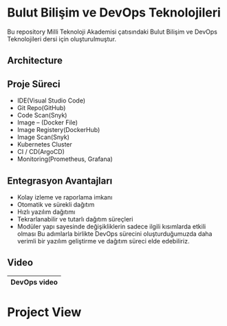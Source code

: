# Bulut Bilişim ve DevOps Teknolojileri

Bu repository Milli Teknoloji Akademisi çatısındaki Bulut Bilişim ve DevOps Teknolojileri dersi için oluşturulmuştur.

## Architecture


## Proje Süreci 
 - IDE(Visual Studio Code)
 - Git Repo(GitHub)
 - Code Scan(Snyk)
 - Image – (Docker File)
 - Image Registery(DockerHub)
 - Image Scan(Snyk)
 - Kubernetes Cluster
 - CI / CD(ArgoCD)
 - Monitoring(Prometheus, Grafana)

## Entegrasyon Avantajları 
 - Kolay izleme ve raporlama imkanı
 - Otomatik ve sürekli dağıtım
 - Hızlı yazılım dağıtımı
 - Tekrarlanabilir ve tutarlı dağıtım süreçleri
 - Modüler yapı sayesinde değişikliklerin sadece ilgili kısımlarda etkili olması
 Bu adımlarla birlikte DevOps sürecini oluşturduğumuzda daha verimli bir yazılım geliştirme ve dağıtım 
süreci elde edebiliriz.
 
 ## Video
 
| DevOps video |
| ---------------------------- |


# Project View

</br>
